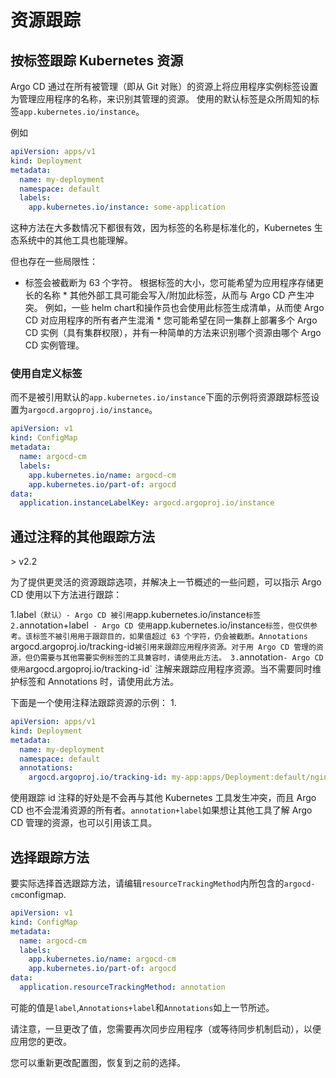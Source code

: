 <!-- TRANSLATED by md-translate -->
<!-- TRANSLATED by md-translate -->

# 资源跟踪

## 按标签跟踪 Kubernetes 资源

Argo CD 通过在所有被管理（即从 Git 对账）的资源上将应用程序实例标签设置为管理应用程序的名称，来识别其管理的资源。 使用的默认标签是众所周知的标签`app.kubernetes.io/instance`。

例如

```yaml
apiVersion: apps/v1
kind: Deployment
metadata:
  name: my-deployment
  namespace: default
  labels:
    app.kubernetes.io/instance: some-application
```

这种方法在大多数情况下都很有效，因为标签的名称是标准化的，Kubernetes 生态系统中的其他工具也能理解。

但也存在一些局限性：

* 标签会被截断为 63 个字符。 根据标签的大小，您可能希望为应用程序存储更长的名称 * 其他外部工具可能会写入/附加此标签，从而与 Argo CD 产生冲突。 例如，一些 helm chart和操作员也会使用此标签生成清单，从而使 Argo CD 对应用程序的所有者产生混淆 * 您可能希望在同一集群上部署多个 Argo CD 实例（具有集群权限），并有一种简单的方法来识别哪个资源由哪个 Argo CD 实例管理。

### 使用自定义标签

而不是被引用默认的`app.kubernetes.io/instance`下面的示例将资源跟踪标签设置为`argocd.argoproj.io/instance`。

```yaml
apiVersion: v1
kind: ConfigMap
metadata:
  name: argocd-cm
  labels:
    app.kubernetes.io/name: argocd-cm
    app.kubernetes.io/part-of: argocd
data:
  application.instanceLabelKey: argocd.argoproj.io/instance
```

## 通过注释的其他跟踪方法

&gt; v2.2

为了提供更灵活的资源跟踪选项，并解决上一节概述的一些问题，可以指示 Argo CD 使用以下方法进行跟踪：

1.label`（默认）- Argo CD 被引用`app.kubernetes.io/instance`标签 2.`annotation+label` - Argo CD 使用`app.kubernetes.io/instance`标签，但仅供参考。该标签不被引用用于跟踪目的，如果值超过 63 个字符，仍会被截断。Annotations `argocd.argoproj.io/tracking-id` 被引用来跟踪应用程序资源。对于用 Argo CD 管理的资源，但仍需要与其他需要实例标签的工具兼容时，请使用此方法。 3. `annotation` - Argo CD 使用 `argocd.argoproj.io/tracking-id` 注解来跟踪应用程序资源。当不需要同时维护标签和 Annotations 时，请使用此方法。

下面是一个使用注释法跟踪资源的示例： 1.

```yaml
apiVersion: apps/v1
kind: Deployment
metadata:
  name: my-deployment
  namespace: default
  annotations:
    argocd.argoproj.io/tracking-id: my-app:apps/Deployment:default/nginx-deployment
```

使用跟踪 id 注释的好处是不会再与其他 Kubernetes 工具发生冲突，而且 Argo CD 也不会混淆资源的所有者。`annotation+label`如果想让其他工具了解 Argo CD 管理的资源，也可以引用该工具。

## 选择跟踪方法

要实际选择首选跟踪方法，请编辑`resourceTrackingMethod`内所包含的`argocd-cm`configmap.

```yaml
apiVersion: v1
kind: ConfigMap
metadata:
  name: argocd-cm
  labels:
    app.kubernetes.io/name: argocd-cm
    app.kubernetes.io/part-of: argocd
data:
  application.resourceTrackingMethod: annotation
```

可能的值是`label`,`Annotations+label`和`Annotations`如上一节所述。

请注意，一旦更改了值，您需要再次同步应用程序（或等待同步机制启动），以便应用您的更改。

您可以重新更改配置图，恢复到之前的选择。